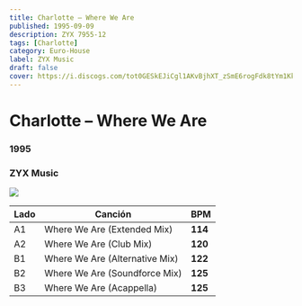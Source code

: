 ```yaml
---
title: Charlotte – Where We Are
published: 1995-09-09
description: ZYX 7955-12
tags: [Charlotte]
category: Euro-House
label: ZYX Music
draft: false
cover: https://i.discogs.com/tot0GESkEJiCgl1AKvBjhXT_zSmE6rogFdk8tYm1Kk4/rs:fit/g:sm/q:90/h:598/w:600/czM6Ly9kaXNjb2dz/LWRhdGFiYXNlLWlt/YWdlcy9SLTk0MjQz/MS0xNTQ3ODA4OTQw/LTQ2NzMuanBlZw.jpeg
---
```


# Charlotte – Where We Are

### **1995**

### ZYX Music

![](https://i.discogs.com/tot0GESkEJiCgl1AKvBjhXT_zSmE6rogFdk8tYm1Kk4/rs:fit/g:sm/q:90/h:598/w:600/czM6Ly9kaXNjb2dz/LWRhdGFiYXNlLWlt/YWdlcy9SLTk0MjQz/MS0xNTQ3ODA4OTQw/LTQ2NzMuanBlZw.jpeg)

| Lado | Canción                        | BPM     |
| ---- | ------------------------------ | ------- |
| A1   | Where We Are (Extended Mix)    | **114** |
| A2   | Where We Are (Club Mix)        | **120** |
| B1   | Where We Are (Alternative Mix) | **122** |
| B2   | Where We Are (Soundforce Mix)  | **125** |
| B3   | Where We Are (Acappella)       | **125** |
